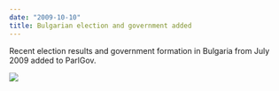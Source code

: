 ```yaml
---
date: "2009-10-10"
title: Bulgarian election and government added
---
```


Recent election results and government formation in Bulgaria from July 2009 added to ParlGov.

![](/images/parliament-sweden.jpg)
